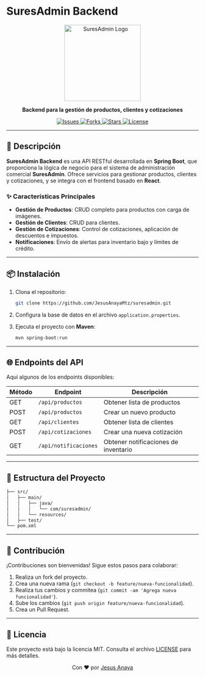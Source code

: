 
# SuresAdmin Backend

<p align="center">
  <img src="https://user-images.githubusercontent.com/your-image-path/logo.png" alt="SuresAdmin Logo" width="200">
</p>

<p align="center">
  <strong>Backend para la gestión de productos, clientes y cotizaciones</strong>
</p>

<p align="center">
  <a href="https://github.com/JesusAnayaMtz/suresadmin/issues">
    <img src="https://img.shields.io/github/issues/JesusAnayaMtz/suresadmin" alt="Issues">
  </a>
  <a href="https://github.com/JesusAnayaMtz/suresadmin/network">
    <img src="https://img.shields.io/github/forks/JesusAnayaMtz/suresadmin" alt="Forks">
  </a>
  <a href="https://github.com/JesusAnayaMtz/suresadmin/stargazers">
    <img src="https://img.shields.io/github/stars/JesusAnayaMtz/suresadmin" alt="Stars">
  </a>
  <a href="https://github.com/JesusAnayaMtz/suresadmin/blob/master/LICENSE">
    <img src="https://img.shields.io/github/license/JesusAnayaMtz/suresadmin" alt="License">
  </a>
</p>

---

## 📝 Descripción

**SuresAdmin Backend** es una API RESTful desarrollada en **Spring Boot**, que proporciona la lógica de negocio para el sistema de administración comercial **SuresAdmin**. Ofrece servicios para gestionar productos, clientes y cotizaciones, y se integra con el frontend basado en **React**.

### ✨ Características Principales

- **Gestión de Productos**: CRUD completo para productos con carga de imágenes.
- **Gestión de Clientes**: CRUD para clientes.
- **Gestión de Cotizaciones**: Control de cotizaciones, aplicación de descuentos e impuestos.
- **Notificaciones**: Envío de alertas para inventario bajo y límites de crédito.

---

## 📦 Instalación

1. Clona el repositorio:

   ```bash
   git clone https://github.com/JesusAnayaMtz/suresadmin.git
   ```

2. Configura la base de datos en el archivo `application.properties`.

3. Ejecuta el proyecto con **Maven**:

   ```bash
   mvn spring-boot:run
   ```

---

## 🌐 Endpoints del API

Aquí algunos de los endpoints disponibles:

| Método | Endpoint              | Descripción                               |
|--------|-----------------------|-------------------------------------------|
| GET    | `/api/productos`       | Obtener lista de productos                |
| POST   | `/api/productos`       | Crear un nuevo producto                   |
| GET    | `/api/clientes`        | Obtener lista de clientes                 |
| POST   | `/api/cotizaciones`    | Crear una nueva cotización                |
| GET    | `/api/notificaciones`  | Obtener notificaciones de inventario      |

---

## 📂 Estructura del Proyecto

```bash
├── src/
│   ├── main/
│   │   ├── java/
│   │   │   └── com/suresadmin/
│   │   └── resources/
│   ├── test/
└── pom.xml
```

---

## 🤝 Contribución

¡Contribuciones son bienvenidas! Sigue estos pasos para colaborar:

1. Realiza un fork del proyecto.
2. Crea una nueva rama (`git checkout -b feature/nueva-funcionalidad`).
3. Realiza tus cambios y commitea (`git commit -am 'Agrega nueva funcionalidad'`).
4. Sube los cambios (`git push origin feature/nueva-funcionalidad`).
5. Crea un Pull Request.

---

## 📄 Licencia

Este proyecto está bajo la licencia MIT. Consulta el archivo [LICENSE](./LICENSE) para más detalles.

<p align="center">
  Con ❤️ por <a href="https://github.com/JesusAnayaMtz">Jesus Anaya</a>
</p>
